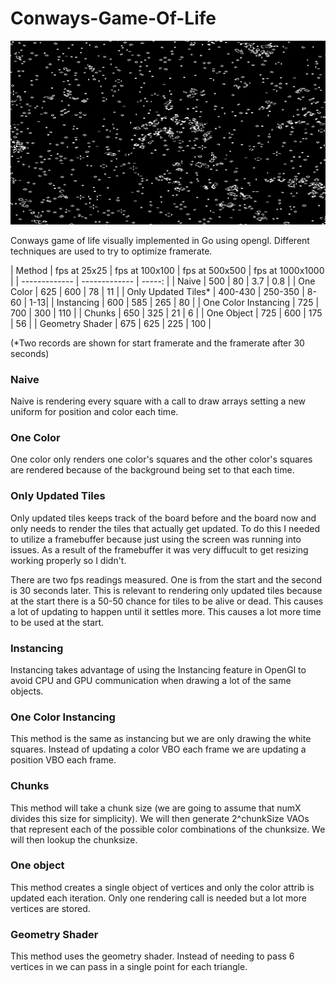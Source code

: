 # Conways-Game-Of-Life

![](example.gif)

Conways game of life visually implemented in Go using opengl. Different techniques are used to try to optimize framerate.

| Method        | fps at 25x25    | fps at 100x100 | fps at 500x500 | fps at 1000x1000 |
| ------------- | ------------- | -----: |
| Naive         |  500  | 80  | 3.7 | 0.8 |
| One Color     |  625 | 600 | 78 | 11 |
| Only Updated Tiles* | 400-430 | 250-350 | 8-60 | 1-13|
| Instancing | 600 | 585 | 265 | 80 |
| One Color Instancing | 725 | 700 | 300 | 110 |
| Chunks | 650 | 325 | 21 | 6 |
| One Object | 725 | 600 | 175 | 56 |
| Geometry Shader | 675 | 625 | 225 | 100 |

(*Two records are shown for start framerate and the framerate after 30 seconds) 

### Naive

Naive is rendering every square with a call to draw arrays setting a new uniform for position and color each time.


### One Color

One color only renders one color's squares and the other color's squares are rendered because of the background being set to that each time.


### Only Updated Tiles

Only updated tiles keeps track of the board before and the board now and only needs to render the tiles that actually get updated. To do this I needed to utilize a framebuffer because just using the screen was running into issues. As a result of the framebuffer it was very diffucult to get resizing working properly so I didn't.

There are two fps readings measured. One is from the start and the second is 30 seconds later. This is relevant to rendering only updated tiles because at the start there is a 50-50 chance for tiles to be alive or dead. This causes a lot of updating to happen until it settles more. This causes a lot more time to be used at the start.

### Instancing 

Instancing takes advantage of using the Instancing feature in OpenGl to avoid CPU and GPU communication when drawing a lot of the same objects. 

### One Color Instancing

This method is the same as instancing but we are only drawing the white squares. Instead of updating a color VBO each frame we are updating a position VBO each frame.

### Chunks

This method will take a chunk size (we are going to assume that numX divides this size for simplicity). We will then generate 2^chunkSize VAOs that represent each of the possible color combinations of the chunksize. We will then lookup the chunksize.

### One object

This method creates a single object of vertices and only the color attrib is updated each iteration. Only one rendering call is needed but a lot more vertices are stored.

### Geometry Shader

This method uses the geometry shader. Instead of needing to pass 6 vertices in we can pass in a single point for each triangle.


